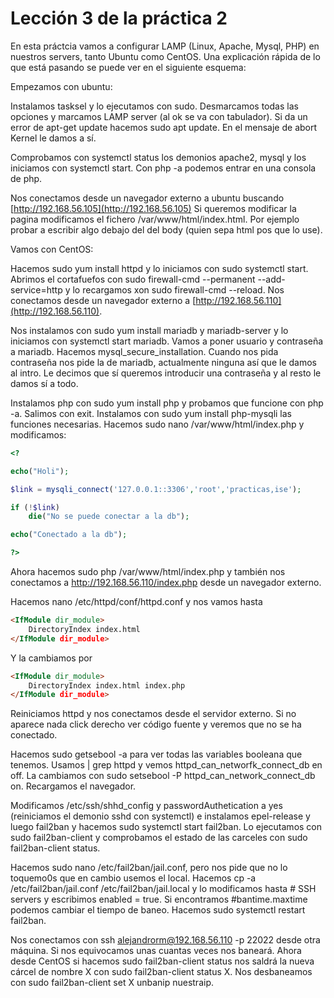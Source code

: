 # Lección 3 de la práctica 2

En esta práctcia vamos a configurar LAMP (Linux, Apache, Mysql, PHP) en nuestros servers, tanto Ubuntu como CentOS. Una explicación rápida de lo que está pasando se puede ver en el siguiente esquema:

Empezamos con ubuntu:

Instalamos tasksel y lo ejecutamos con sudo. Desmarcamos todas las opciones y marcamos LAMP server (al ok se va con tabulador). Si da un error de apt-get update hacemos sudo apt update. En el mensaje de abort Kernel le damos a sí.

Comprobamos con systemctl status los demonios apache2, mysql y los iniciamos con systemctl start. Con php -a podemos entrar en una consola de php.

Nos conectamos desde un navegador externo a ubuntu buscando [http://192.168.56.105](http://192.168.56.105) Si queremos modificar la pagina modificamos el fichero /var/www/html/index.html. Por ejemplo probar a escribir algo debajo del </span> del body (quien sepa html pos que lo use).

Vamos con CentOS:

Hacemos sudo yum install httpd y lo iniciamos con sudo systemctl start. Abrimos el cortafuefos con sudo firewall-cmd --permanent --add-service=http y lo recargamos xon sudo firewall-cmd --reload. Nos conectamos desde un navegador externo a [http://192.168.56.110](http://192.168.56.110).

Nos instalamos con sudo yum install mariadb y mariadb-server y lo iniciamos con systemctl start mariadb. Vamos a poner usuario y contraseña a mariadb. Hacemos mysql_secure_installation. Cuando nos pida contraseña nos pide la de mariadb, actualmente ninguna así que le damos al intro. Le decimos que sí queremos introducir una contraseña y al resto le damos sí a todo.

Instalamos php con sudo yum install php y probamos que funcione con php -a. Salimos con exit. Instalamos con sudo yum install php-mysqli las funciones necesarias. Hacemos sudo nano /var/www/html/index.php y modificamos:

```php
<?

echo("Holi");

$link = mysqli_connect('127.0.0.1::3306','root','practicas,ise');

if (!$link)
    die("No se puede conectar a la db");

echo("Conectado a la db");

?>
```

Ahora hacemos sudo php /var/www/html/index.php y también nos conectamos a http://192.168.56.110/index.php desde un navegador externo.

Hacemos nano /etc/httpd/conf/httpd.conf y nos vamos hasta

```html
<IfModule dir_module>
    DirectoryIndex index.html
</IfModule dir_module>
```

Y la cambiamos por

```html
<IfModule dir_module>
    DirectoryIndex index.html index.php
</IfModule dir_module>
```

Reiniciamos httpd y nos conectamos desde el servidor externo. Si no aparece nada click derecho ver código fuente y veremos que no se ha conectado.

Hacemos sudo getsebool -a para ver todas las variables booleana que tenemos. Usamos | grep httpd y vemos httpd_can_networfk_connect_db en off. La cambiamos con sudo setsebool -P httpd_can_network_connect_db on. Recargamos el navegador.

Modificamos /etc/ssh/shhd_config y passwordAuthetication a yes (reiniciamos el demonio sshd con systemctl) e instalamos epel-release y luego fail2ban y hacemos sudo systemctl start fail2ban. Lo ejecutamos con sudo fail2ban-client y comprobamos el estado de las carceles con sudo fail2ban-client status.

Hacemos sudo nano /etc/fail2ban/jail.conf, pero nos pide que no lo toquemo0s que en cambio usemos el local. Hacemos cp -a /etc/fail2ban/jail.conf /etc/fail2ban/jail.local y lo modificamos hasta # SSH servers y escribimos enabled = true. Si encontramos #bantime.maxtime podemos cambiar el tiempo de baneo. Hacemos sudo systemctl restart fail2ban.

Nos conectamos con ssh alejandrorm@192.168.56.110 -p 22022 desde otra máquina. Si nos equivocamos unas cuantas veces nos baneará. Ahora desde CentOS si hacemos sudo fail2ban-client status nos saldrá la nueva cárcel de nombre X con sudo fail2ban-client status X. Nos desbaneamos con sudo fail2ban-client set X unbanip nuestraip.
